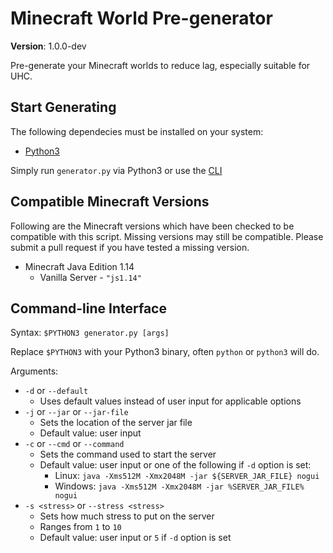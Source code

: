 # Minecraft World Pre-generator

**Version**: 1.0.0-dev

Pre-generate your Minecraft worlds to reduce lag, especially suitable for UHC.

## Start Generating

The following dependecies must be installed on your system:

 - [Python3](https://www.python.org/downloads/)
 
 Simply run `generator.py` via Python3 or use the [CLI](#command-line-interface)

## Compatible Minecraft Versions

Following are the Minecraft versions which have been checked to be compatible with this script. Missing versions may still be compatible. Please submit a pull request if you have tested a missing version.

 - Minecraft Java Edition 1.14
   - Vanilla Server - `"js1.14"`

## Command-line Interface

Syntax: `$PYTHON3 generator.py [args]`

Replace `$PYTHON3` with your Python3 binary, often `python` or `python3` will do.

Arguments:

 - `-d` or `--default`
   - Uses default values instead of user input for applicable options
 - `-j` or `--jar` or `--jar-file`
   - Sets the location of the server jar file
   - Default value: user input
 - `-c` or `--cmd` or `--command`
   - Sets the command used to start the server
   - Default value: user input or one of the following if `-d` option is set:
     - Linux: `java -Xms512M -Xmx2048M -jar ${SERVER_JAR_FILE} nogui`
     - Windows: `java -Xms512M -Xmx2048M -jar %SERVER_JAR_FILE% nogui`
 - `-s <stress>` or `--stress <stress>`
   - Sets how much stress to put on the server
   - Ranges from `1` to `10`
   - Default value: user input or `5` if `-d` option is set
